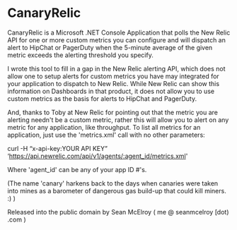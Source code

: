 CanaryRelic
===========

CanaryRelic is a Microsoft .NET Console Application that polls the New Relic API
for one or more custom metrics you can configure and will dispatch an alert to
HipChat or PagerDuty when the 5-minute average of the given metric exceeds the
alerting threshold you specify.

I wrote this tool to fill in a gap in the New Relic alerting API, which does not
allow one to setup alerts for custom metrics you have may integrated for your
application to dispatch to New Relic.  While New Relic can show this information
on Dashboards in that product, it does not allow you to use custom metrics as
the basis for alerts to HipChat and PagerDuty.

And, thanks to Toby at New Relic for pointing out that the metric you are alerting
needn't be a custom metric, rather this will allow you to alert on any metric for
any application, like throughput. To list all metrics for an application, just use
the 'metrics.xml' call with no other parameters:

curl -H “x-api-key:YOUR API KEY” ‘https://api.newrelic.com/api/v1/agents/:agent_id/metrics.xml'

Where 'agent_id' can be any of your app ID #'s.


(The name 'canary' harkens back to the days when canaries were taken into mines
 as a barometer of dangerous gas build-up that could kill miners. :) )
 

Released into the public domain by Sean McElroy ( me @ seanmcelroy [dot) .com )
